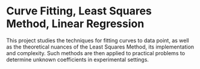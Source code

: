 # Curve Fitting, Least Squares Method, Linear Regression

This project studies the techniques for fitting curves to data point, as well as the theoretical nuances of the Least Squares Method, its implementation and complexity. Such methods are then applied to practical problems to determine unknown coefficients in experimental settings. 